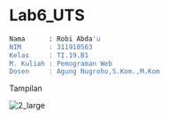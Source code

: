# Lab6_UTS
```bash
Nama      : Robi Abda'u
NIM       : 311910563
Kelas     : TI.19.B1
M. Kuliah : Pemograman Web
Dosen     : Agung Nugroho,S.Kom.,M.Kom
```

Tampilan

![2_large](https://user-images.githubusercontent.com/81896427/116840613-ab5e6600-ac00-11eb-8957-1d92fe979058.jpg)
